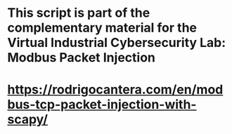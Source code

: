 # This script is part of the complementary material for the Virtual Industrial Cybersecurity Lab: Modbus Packet Injection
# https://rodrigocantera.com/en/modbus-tcp-packet-injection-with-scapy/
